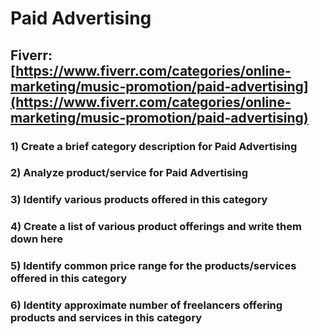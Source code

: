 # Paid Advertising
## Fiverr: [https://www.fiverr.com/categories/online-marketing/music-promotion/paid-advertising](https://www.fiverr.com/categories/online-marketing/music-promotion/paid-advertising)
### 1) Create a brief category description for Paid Advertising
### 2) Analyze product/service for Paid Advertising
### 3) Identify various products offered in this category
### 4) Create a list of various product offerings and write them down here
### 5) Identify common price range for the products/services offered in this category
### 6) Identity approximate number of freelancers offering products and services in this category
